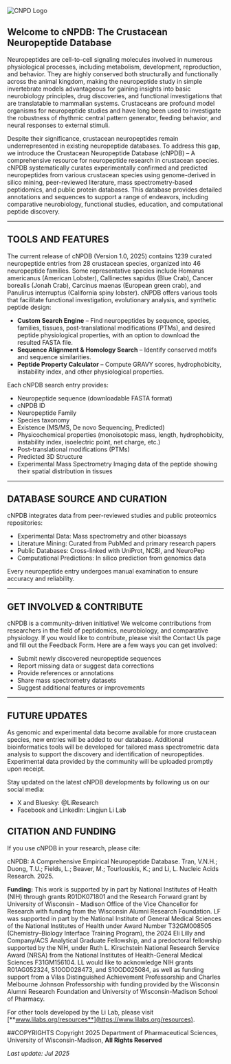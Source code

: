 ![CNPD Logo](https://raw.githubusercontent.com/huongtran182/CNPD/main/Assets/Img/CNPD_Banner.png)

## Welcome to cNPDB: The Crustacean Neuropeptide Database

Neuropeptides are cell-to-cell signaling molecules involved in numerous physiological processes, including metabolism, development, reproduction, and behavior. They are highly conserved both structurally and functionally across the animal kingdom, making the neuropeptide study in simple invertebrate models advantageous for gaining insights into basic neurobiology principles, drug discoveries, and functional investigations that are translatable to mammalian systems. Crustaceans are profound model organisms for neuropeptide studies and have long been used to investigate the robustness of rhythmic central pattern generator, feeding behavior, and neural responses to external stimuli.

Despite their significance, crustacean neuropeptides remain underrepresented in existing neuropeptide databases. To address this gap, we introduce the Crustacean Neuropeptide Database (cNPDB) – A comprehensive resource for neuropeptide research in crustacean species. cNPDB systematically curates experimentally confirmed and predicted neuropeptides from various crustacean species using genome-derived in silico mining, peer-reviewed literature, mass spectrometry-based peptidomics, and public protein databases. This database provides detailed annotations and sequences to support a range of endeavors, including comparative neurobiology, functional studies, education, and computational peptide discovery.

---

## TOOLS AND FEATURES

The current release of cNPDB (Version 1.0, 2025) contains 1239 curated neuropeptide entries from 28 crustacean species, organized into 46 neuropeptide families. Some representative species include Homarus americanus (American Lobster), Callinectes sapidus (Blue Crab), Cancer borealis (Jonah Crab), Carcinus maenas (European green crab), and Panulirus interruptus (California spiny lobster). cNPDB offers various tools that facilitate functional investigation, evolutionary analysis, and synthetic peptide design:

- **Custom Search Engine** – Find neuropeptides by sequence, species, families, tissues, post-translational modifications (PTMs), and desired peptide physiological properties, with an option to download the resulted FASTA file.
- **Sequence Alignment & Homology Search** – Identify conserved motifs and sequence similarities.
- **Peptide Property Calculator** – Compute GRAVY scores, hydrophobicity, instability index, and other physiological properties.

Each cNPDB search entry provides:

- Neuropeptide sequence (downloadable FASTA format)
- cNPDB ID
- Neuropeptide Family
- Species taxonomy
- Existence (MS/MS, De novo Sequencing, Predicted)
- Physicochemical properties (monoisotopic mass, length, hydrophobicity, instability index, isoelectric point, net charge, etc.)
- Post-translational modifications (PTMs)
- Predicted 3D Structure
- Experimental Mass Spectrometry Imaging data of the peptide showing their spatial distribution in tissues
---

## DATABASE SOURCE AND CURATION

cNPDB integrates data from peer-reviewed studies and public proteomics repositories:

- Experimental Data: Mass spectrometry and other bioassays
- Literature Mining: Curated from PubMed and primary research papers
- Public Databases: Cross-linked with UniProt, NCBI, and NeuroPep
- Computational Predictions: In silico prediction from genomics data

Every neuropeptide entry undergoes manual examination to ensure accuracy and reliability.

---

## GET INVOLVED & CONTRIBUTE

cNPDB is a community-driven initiative! We welcome contributions from researchers in the field of peptidomics, neurobiology, and comparative physiology. If you would like to contribute, please visit the Contact Us page and fill out the Feedback Form. Here are a few ways you can get involved:

- Submit newly discovered neuropeptide sequences
- Report missing data or suggest data corrections
- Provide references or annotations
- Share mass spectrometry datasets
- Suggest additional features or improvements
---

## FUTURE UPDATES
As genomic and experimental data become available for more crustacean species, new entries will be added to our database. Additional bioinformatics tools will be developed for tailored mass spectrometric data analysis to support the discovery and identification of neuropeptides. Experimental data provided by the community will be uploaded promptly upon receipt.

Stay updated on the latest cNPDB developments by following us on our social media:

- X and Bluesky: @LiResearch
- Facebook and LinkedIn: Lingjun Li Lab

## CITATION AND FUNDING
If you use cNPDB in your research, please cite:

cNPDB: A Comprehensive Empirical Neuropeptide Database. Tran, V.N.H.; Duong, T.U.; Fields, L.; Beaver, M.; Tourlouskis, K.; and Li, L. Nucleic Acids Research. 2025.

**Funding:** This work is supported by in part by National Institutes of Health (NIH) through grants R01DK071801 and the Research Forward grant by University of Wisconsin - Madison Office of the Vice Chancellor for Research with funding from the Wisconsin Alumni Research Foundation. LF was supported in part by the National Institute of General Medical Sciences of the National Institutes of Health under Award Number T32GM008505 (Chemistry–Biology Interface Training Program), the 2024 Eli Lilly and Company/ACS Analytical Graduate Fellowship, and a predoctoral fellowship supported by the NIH, under Ruth L. Kirschstein National Research Service Award (NRSA) from the National Institutes of Health-General Medical Sciences F31GM156104. LL would like to acknowledge NIH grants R01AG052324, S10OD028473, and S10OD025084, as well as funding support from a Vilas Distinguished Achievement Professorship and Charles Melbourne Johnson Professorship with funding provided by the Wisconsin Alumni Research Foundation and University of Wisconsin-Madison School of Pharmacy.

For other tools developed by the Li Lab, please visit [**www.lilabs.org/resources**](https://www.lilabs.org/resources).

##COPYRIGHTS
Copyright 2025 Department of Pharmaceutical Sciences, University of Wisconsin-Madison, **All Rights Reserved**

*Last update: Jul 2025*

